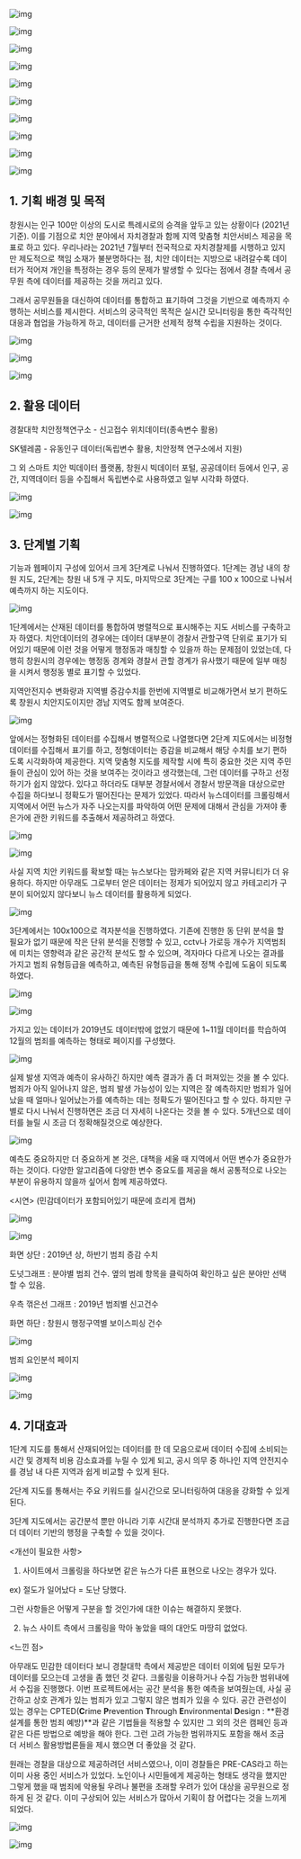 ![img](https://s3.us-west-2.amazonaws.com/secure.notion-static.com/200fe9f6-9eb0-4255-95d4-40c63bb33214/Untitled.png?X-Amz-Algorithm=AWS4-HMAC-SHA256&X-Amz-Content-Sha256=UNSIGNED-PAYLOAD&X-Amz-Credential=AKIAT73L2G45EIPT3X45%2F20220113%2Fus-west-2%2Fs3%2Faws4_request&X-Amz-Date=20220113T141636Z&X-Amz-Expires=86400&X-Amz-Signature=013551b43cbf1be23d173c037001c340008b23859ad264e524c723d09f3ecf27&X-Amz-SignedHeaders=host&response-content-disposition=filename%20%3D%22Untitled.png%22&x-id=GetObject)



![img](https://s3.us-west-2.amazonaws.com/secure.notion-static.com/0d5e819b-f399-4897-8794-7068df813be9/Untitled.png?X-Amz-Algorithm=AWS4-HMAC-SHA256&X-Amz-Content-Sha256=UNSIGNED-PAYLOAD&X-Amz-Credential=AKIAT73L2G45EIPT3X45%2F20220113%2Fus-west-2%2Fs3%2Faws4_request&X-Amz-Date=20220113T142119Z&X-Amz-Expires=86400&X-Amz-Signature=a178c86156ec82808e5999734d91f0bba858a708b7d52fbf2d36e448df879e72&X-Amz-SignedHeaders=host&response-content-disposition=filename%20%3D%22Untitled.png%22&x-id=GetObject)



![img](https://s3.us-west-2.amazonaws.com/secure.notion-static.com/1bf8863e-bfbf-4c8a-9066-56dfd37101e4/Untitled.png?X-Amz-Algorithm=AWS4-HMAC-SHA256&X-Amz-Content-Sha256=UNSIGNED-PAYLOAD&X-Amz-Credential=AKIAT73L2G45EIPT3X45%2F20220113%2Fus-west-2%2Fs3%2Faws4_request&X-Amz-Date=20220113T141712Z&X-Amz-Expires=86400&X-Amz-Signature=c67984c4cde2ebfdabc902dcf4b7f585e833cc8c1299033bcf8773fa8c5ac7af&X-Amz-SignedHeaders=host&response-content-disposition=filename%20%3D%22Untitled.png%22&x-id=GetObject)



![img](https://s3.us-west-2.amazonaws.com/secure.notion-static.com/dc7dd6da-15cb-4eed-8d28-1557db2bd7e4/Untitled.png?X-Amz-Algorithm=AWS4-HMAC-SHA256&X-Amz-Content-Sha256=UNSIGNED-PAYLOAD&X-Amz-Credential=AKIAT73L2G45EIPT3X45%2F20220113%2Fus-west-2%2Fs3%2Faws4_request&X-Amz-Date=20220113T141734Z&X-Amz-Expires=86400&X-Amz-Signature=fdb709054a72f2783a7c56cb9cc1da64308331d2bcc3c7d1ea6504de2c606fee&X-Amz-SignedHeaders=host&response-content-disposition=filename%20%3D%22Untitled.png%22&x-id=GetObject)



![img](https://s3.us-west-2.amazonaws.com/secure.notion-static.com/6ee4da9e-08b5-4668-ba3f-4d72d2c05e33/Untitled.png?X-Amz-Algorithm=AWS4-HMAC-SHA256&X-Amz-Content-Sha256=UNSIGNED-PAYLOAD&X-Amz-Credential=AKIAT73L2G45EIPT3X45%2F20220113%2Fus-west-2%2Fs3%2Faws4_request&X-Amz-Date=20220113T141900Z&X-Amz-Expires=86400&X-Amz-Signature=22de6c47ffb933d268ab9f6c154db29c57add020d8f529d908893e473564fc67&X-Amz-SignedHeaders=host&response-content-disposition=filename%20%3D%22Untitled.png%22&x-id=GetObject)



![img](https://s3.us-west-2.amazonaws.com/secure.notion-static.com/7ea1b0cd-57d0-4f02-b79c-b111506b6775/Untitled.png?X-Amz-Algorithm=AWS4-HMAC-SHA256&X-Amz-Content-Sha256=UNSIGNED-PAYLOAD&X-Amz-Credential=AKIAT73L2G45EIPT3X45%2F20220113%2Fus-west-2%2Fs3%2Faws4_request&X-Amz-Date=20220113T141922Z&X-Amz-Expires=86400&X-Amz-Signature=304f054685a93bd8a42bf381c81debae031a0e91c06ddf8105d2def63a781f70&X-Amz-SignedHeaders=host&response-content-disposition=filename%20%3D%22Untitled.png%22&x-id=GetObject)



![img](https://s3.us-west-2.amazonaws.com/secure.notion-static.com/9166baa3-c827-473e-b558-2c0870e9f62e/Untitled.png?X-Amz-Algorithm=AWS4-HMAC-SHA256&X-Amz-Content-Sha256=UNSIGNED-PAYLOAD&X-Amz-Credential=AKIAT73L2G45EIPT3X45%2F20220113%2Fus-west-2%2Fs3%2Faws4_request&X-Amz-Date=20220113T141933Z&X-Amz-Expires=86400&X-Amz-Signature=e06f0dc75a962585a5d4883992db657767b049e118b4b18863af2665512374f9&X-Amz-SignedHeaders=host&response-content-disposition=filename%20%3D%22Untitled.png%22&x-id=GetObject)



![img](https://s3.us-west-2.amazonaws.com/secure.notion-static.com/c7ea2208-86e5-45f7-bbbb-715c6d20302f/Untitled.png?X-Amz-Algorithm=AWS4-HMAC-SHA256&X-Amz-Content-Sha256=UNSIGNED-PAYLOAD&X-Amz-Credential=AKIAT73L2G45EIPT3X45%2F20220113%2Fus-west-2%2Fs3%2Faws4_request&X-Amz-Date=20220113T141946Z&X-Amz-Expires=86400&X-Amz-Signature=8d2325ec1878d77f7d777fa5069e4585ecc34794cc0eedc67037ecc1c463196b&X-Amz-SignedHeaders=host&response-content-disposition=filename%20%3D%22Untitled.png%22&x-id=GetObject)



![img](https://s3.us-west-2.amazonaws.com/secure.notion-static.com/06023568-4bac-436c-bc37-7ebef8f2f4db/Untitled.png?X-Amz-Algorithm=AWS4-HMAC-SHA256&X-Amz-Content-Sha256=UNSIGNED-PAYLOAD&X-Amz-Credential=AKIAT73L2G45EIPT3X45%2F20220113%2Fus-west-2%2Fs3%2Faws4_request&X-Amz-Date=20220113T142030Z&X-Amz-Expires=86400&X-Amz-Signature=6b16aeb9f736af2a2ff4a0cf16d50fe9bdef333a4eac6f35f5e001e84a30915e&X-Amz-SignedHeaders=host&response-content-disposition=filename%20%3D%22Untitled.png%22&x-id=GetObject)



![img](https://s3.us-west-2.amazonaws.com/secure.notion-static.com/8344ae3a-1d91-4a8d-8129-616ba82a6bab/Untitled.png?X-Amz-Algorithm=AWS4-HMAC-SHA256&X-Amz-Content-Sha256=UNSIGNED-PAYLOAD&X-Amz-Credential=AKIAT73L2G45EIPT3X45%2F20220113%2Fus-west-2%2Fs3%2Faws4_request&X-Amz-Date=20220113T141758Z&X-Amz-Expires=86400&X-Amz-Signature=f1c748e028fc425ceec5d8e9913a38168a944326271ea0a0f3633e09502de967&X-Amz-SignedHeaders=host&response-content-disposition=filename%20%3D%22Untitled.png%22&x-id=GetObject)



## 1. 기획 배경 및 목적

창원시는 인구 100만 이상의 도시로 특례시로의 승격을 앞두고 있는 상황이다 (2021년 기준). 이를 기점으로 치안 분야에서 자치경찰과 함께 지역 맞춤형 치안서비스 제공을 목표로 하고 있다. 우리나라는 2021년 7월부터 전국적으로 자치경찰제를 시행하고 있지만 제도적으로 책임 소재가 불분명하다는 점, 치안 데이터는 지방으로 내려갈수록 데이터가 적어져 개인을 특정하는 경우 등의 문제가 발생할 수 있다는 점에서 경찰 측에서 공무원 측에 데이터를 제공하는 것을 꺼리고 있다.

그래서 공무원들을 대신하여 데이터를 통합하고 표기하여 그것을 기반으로 예측까지 수행하는 서비스를 제시한다. 서비스의 궁극적인 목적은 실시간 모니터링을 통한 즉각적인 대응과 협업을 가능하게 하고, 데이터를 근거한 선제적 정책 수립을 지원하는 것이다.



![img](https://s3.us-west-2.amazonaws.com/secure.notion-static.com/ac9f4ae8-ee33-4270-a826-d45eab1a3fd3/Untitled.png?X-Amz-Algorithm=AWS4-HMAC-SHA256&X-Amz-Content-Sha256=UNSIGNED-PAYLOAD&X-Amz-Credential=AKIAT73L2G45EIPT3X45%2F20220113%2Fus-west-2%2Fs3%2Faws4_request&X-Amz-Date=20220113T142146Z&X-Amz-Expires=86400&X-Amz-Signature=89f88deec1f3c1dc96145f6b160c013e33cadb20c73c8a023481961327cfb1ea&X-Amz-SignedHeaders=host&response-content-disposition=filename%20%3D%22Untitled.png%22&x-id=GetObject)



![img](https://s3.us-west-2.amazonaws.com/secure.notion-static.com/576a9b6d-47fa-456d-884e-da02ad6223fc/Untitled.png?X-Amz-Algorithm=AWS4-HMAC-SHA256&X-Amz-Content-Sha256=UNSIGNED-PAYLOAD&X-Amz-Credential=AKIAT73L2G45EIPT3X45%2F20220113%2Fus-west-2%2Fs3%2Faws4_request&X-Amz-Date=20220113T142200Z&X-Amz-Expires=86400&X-Amz-Signature=571526ed72179b7a48ffb9b2fce92ed338539b266e366ee5ab291677c48ecf77&X-Amz-SignedHeaders=host&response-content-disposition=filename%20%3D%22Untitled.png%22&x-id=GetObject)



![img](https://s3.us-west-2.amazonaws.com/secure.notion-static.com/082bcc4c-7e20-4e39-b8dc-6617755e00a8/Untitled.png?X-Amz-Algorithm=AWS4-HMAC-SHA256&X-Amz-Content-Sha256=UNSIGNED-PAYLOAD&X-Amz-Credential=AKIAT73L2G45EIPT3X45%2F20220113%2Fus-west-2%2Fs3%2Faws4_request&X-Amz-Date=20220113T142213Z&X-Amz-Expires=86400&X-Amz-Signature=a2b498a98546bf32aa25ce140d609d0b72cd8577131527a2c6b7d00f9f5f93d0&X-Amz-SignedHeaders=host&response-content-disposition=filename%20%3D%22Untitled.png%22&x-id=GetObject)



## 2. 활용 데이터

경찰대학 치안정책연구소 - 신고접수 위치데이터(종속변수 활용)

SK텔레콤 - 유동인구 데이터(독립변수 활용, 치안정책 연구소에서 지원)

그 외 스마트 치안 빅데이터 플랫폼, 창원시 빅데이터 포털, 공공데이터 등에서 인구, 공간, 지역데이터 등을 수집해서 독립변수로 사용하였고 일부 시각화 하였다.



![img](https://s3.us-west-2.amazonaws.com/secure.notion-static.com/b57afaf6-75bc-4576-8866-661122d34dd1/Untitled.png?X-Amz-Algorithm=AWS4-HMAC-SHA256&X-Amz-Content-Sha256=UNSIGNED-PAYLOAD&X-Amz-Credential=AKIAT73L2G45EIPT3X45%2F20220113%2Fus-west-2%2Fs3%2Faws4_request&X-Amz-Date=20220113T142241Z&X-Amz-Expires=86400&X-Amz-Signature=d3fc6d31554ea0d6372eee2aaea134085eab81b48183d3da953c5921822a2c75&X-Amz-SignedHeaders=host&response-content-disposition=filename%20%3D%22Untitled.png%22&x-id=GetObject)



![img](https://s3.us-west-2.amazonaws.com/secure.notion-static.com/44298f91-3264-433a-9faa-9b746d488e34/Untitled.png?X-Amz-Algorithm=AWS4-HMAC-SHA256&X-Amz-Content-Sha256=UNSIGNED-PAYLOAD&X-Amz-Credential=AKIAT73L2G45EIPT3X45%2F20220113%2Fus-west-2%2Fs3%2Faws4_request&X-Amz-Date=20220113T142252Z&X-Amz-Expires=86400&X-Amz-Signature=7fdce5c65338f3a8fa46ceacfa9d7322dc41cf375576797f016c742917e08447&X-Amz-SignedHeaders=host&response-content-disposition=filename%20%3D%22Untitled.png%22&x-id=GetObject)



## 3. 단계별 기획

기능과 웹페이지 구성에 있어서 크게 3단계로 나눠서 진행하였다. 1단계는 경남 내의 창원 지도, 2단계는 창원 내 5개 구 지도, 마지막으로 3단계는 구를 100 x 100으로 나눠서 예측까지 하는 지도이다.



![img](https://s3.us-west-2.amazonaws.com/secure.notion-static.com/65d329f7-fbdb-4089-8f6c-79cbc00601dc/Untitled.png?X-Amz-Algorithm=AWS4-HMAC-SHA256&X-Amz-Content-Sha256=UNSIGNED-PAYLOAD&X-Amz-Credential=AKIAT73L2G45EIPT3X45%2F20220113%2Fus-west-2%2Fs3%2Faws4_request&X-Amz-Date=20220113T142332Z&X-Amz-Expires=86400&X-Amz-Signature=90f5a0a824f2f5d6ac95c562a9caf9e39a7510b093c49fd4c48445428b764085&X-Amz-SignedHeaders=host&response-content-disposition=filename%20%3D%22Untitled.png%22&x-id=GetObject)



1단계에서는 산재된 데이터를 통합하여 병렬적으로 표시해주는 지도 서비스를 구축하고자 하였다. 치안데이터의 경우에는 데이터 대부분이 경찰서 관할구역 단위로 표기가 되어있기 때문에 이런 것을 어떻게 행정동과 매칭할 수 있을까 하는 문제점이 있었는데, 다행히 창원시의 경우에는 행정동 경계와 경찰서 관할 경계가 유사했기 때문에 일부 매칭을 시켜서 행정동 별로 표기할 수 있었다.

지역안전지수 변화량과 지역별 증감수치를 한번에 지역별로 비교해가면서 보기 편하도록 창원시 치안지도이지만 경남 지역도 함께 보여준다.



![img](https://s3.us-west-2.amazonaws.com/secure.notion-static.com/bae40f63-762d-4c03-830a-6d914c47852b/Untitled.png?X-Amz-Algorithm=AWS4-HMAC-SHA256&X-Amz-Content-Sha256=UNSIGNED-PAYLOAD&X-Amz-Credential=AKIAT73L2G45EIPT3X45%2F20220113%2Fus-west-2%2Fs3%2Faws4_request&X-Amz-Date=20220113T142357Z&X-Amz-Expires=86400&X-Amz-Signature=dc236293f1b908a2c3f9cec69b1772fe742f7c0dd7c5969f5e598b0c352857de&X-Amz-SignedHeaders=host&response-content-disposition=filename%20%3D%22Untitled.png%22&x-id=GetObject)



앞에서는 정형화된 데이터를 수집해서 병렬적으로 나열했다면 2단계 지도에서는 비정형 데이터를 수집해서 표기를 하고, 정형데이터는 증감을 비교해서 해당 수치를 보기 편하도록 시각화하여 제공한다. 지역 맞춤형 지도를 제작할 시에 특히 중요한 것은  지역 주민들이  관심이 있어 하는 것을 보여주는 것이라고 생각했는데, 그런 데이터를 구하고 선정하기가 쉽지 않았다. 있다고 하더라도 대부분 경찰서에서 경찰서 방문객을 대상으로만 수집을 하다보니 정확도가 떨어진다는 문제가 있었다. 따라서 뉴스데이터를 크롤링해서 지역에서 어떤 뉴스가 자주 나오는지를 파악하여 어떤 문제에 대해서 관심을 가져야 좋은가에 관한 키워드를 추출해서 제공하려고 하였다.



![img](https://s3.us-west-2.amazonaws.com/secure.notion-static.com/b5151dd6-1001-4263-9c2f-419a85328e91/Untitled.png?X-Amz-Algorithm=AWS4-HMAC-SHA256&X-Amz-Content-Sha256=UNSIGNED-PAYLOAD&X-Amz-Credential=AKIAT73L2G45EIPT3X45%2F20220113%2Fus-west-2%2Fs3%2Faws4_request&X-Amz-Date=20220113T142447Z&X-Amz-Expires=86400&X-Amz-Signature=ece1d18490151486876e8c948a2f139bd4f4bb296ce03464c7e290b34b191cee&X-Amz-SignedHeaders=host&response-content-disposition=filename%20%3D%22Untitled.png%22&x-id=GetObject)



![img](https://s3.us-west-2.amazonaws.com/secure.notion-static.com/726ef312-a89a-4470-802b-5c8ccbd50cc0/Untitled.png?X-Amz-Algorithm=AWS4-HMAC-SHA256&X-Amz-Content-Sha256=UNSIGNED-PAYLOAD&X-Amz-Credential=AKIAT73L2G45EIPT3X45%2F20220113%2Fus-west-2%2Fs3%2Faws4_request&X-Amz-Date=20220113T142500Z&X-Amz-Expires=86400&X-Amz-Signature=c4d6081b35d70fe272c5702d0b729b549fb876573b51f466e345e82f73a57b20&X-Amz-SignedHeaders=host&response-content-disposition=filename%20%3D%22Untitled.png%22&x-id=GetObject)



사실 지역 치안 키워드를 확보할 때는 뉴스보다는 맘카페와 같은 지역 커뮤니티가 더 유용하다. 하지만 아무래도 그로부터 얻은 데이터는 정제가 되어있지 않고 카테고리가 구분이 되어있지 않다보니 뉴스 데이터를 활용하게 되었다.



![img](https://s3.us-west-2.amazonaws.com/secure.notion-static.com/dcb589d8-cdf0-4190-baa0-623f3d64e200/Untitled.png?X-Amz-Algorithm=AWS4-HMAC-SHA256&X-Amz-Content-Sha256=UNSIGNED-PAYLOAD&X-Amz-Credential=AKIAT73L2G45EIPT3X45%2F20220113%2Fus-west-2%2Fs3%2Faws4_request&X-Amz-Date=20220113T142526Z&X-Amz-Expires=86400&X-Amz-Signature=66c1ec11e02b9377254b62d589b96606d19979a1ec51a043a9472c3f19a7b1fe&X-Amz-SignedHeaders=host&response-content-disposition=filename%20%3D%22Untitled.png%22&x-id=GetObject)



3단계에서는 100x100으로 격자분석을 진행하였다. 기존에 진행한 동 단위 분석을 할 필요가 없기 때문에 작은 단위 분석을 진행할 수 있고, cctv나 가로등 개수가 지역범죄에 미치는 영향력과 같은 공간적 분석도 할 수 있으며, 격자마다 다르게 나오는 결과를 가지고 범죄 유형등급을 예측하고, 예측된 유형등급을 통해 정책 수립에 도움이 되도록 하였다.



![img](https://s3.us-west-2.amazonaws.com/secure.notion-static.com/b98c3aa2-2fd8-46a7-a04d-ed988c0520bd/Untitled.png?X-Amz-Algorithm=AWS4-HMAC-SHA256&X-Amz-Content-Sha256=UNSIGNED-PAYLOAD&X-Amz-Credential=AKIAT73L2G45EIPT3X45%2F20220113%2Fus-west-2%2Fs3%2Faws4_request&X-Amz-Date=20220113T142544Z&X-Amz-Expires=86400&X-Amz-Signature=d72dd060aa2dda3e85b4aeec8a73bb46477e3f99c3eb32df9073152fcc4f37ad&X-Amz-SignedHeaders=host&response-content-disposition=filename%20%3D%22Untitled.png%22&x-id=GetObject)



![img](https://s3.us-west-2.amazonaws.com/secure.notion-static.com/418714bd-7856-44e2-8993-5e64b7f7f80f/Untitled.png?X-Amz-Algorithm=AWS4-HMAC-SHA256&X-Amz-Content-Sha256=UNSIGNED-PAYLOAD&X-Amz-Credential=AKIAT73L2G45EIPT3X45%2F20220113%2Fus-west-2%2Fs3%2Faws4_request&X-Amz-Date=20220113T142558Z&X-Amz-Expires=86400&X-Amz-Signature=5edbcfaf2b8febe53b6dbb1539259a1a6e757761c6deb55fa364ebadf7cb2ef7&X-Amz-SignedHeaders=host&response-content-disposition=filename%20%3D%22Untitled.png%22&x-id=GetObject)



가지고 있는 데이터가 2019년도 데이터밖에 없었기 때문에 1~11월 데이터를 학습하여 12월의 범죄를 예측하는 형태로 페이지를 구성했다.



![img](https://s3.us-west-2.amazonaws.com/secure.notion-static.com/5dfbcf9a-cbe2-4942-aeed-496c9e86b0d5/Untitled.png?X-Amz-Algorithm=AWS4-HMAC-SHA256&X-Amz-Content-Sha256=UNSIGNED-PAYLOAD&X-Amz-Credential=AKIAT73L2G45EIPT3X45%2F20220113%2Fus-west-2%2Fs3%2Faws4_request&X-Amz-Date=20220113T142621Z&X-Amz-Expires=86400&X-Amz-Signature=804be066c24c0e4545e646d0b2618af1e4547dc178ad383e500436df0cf0a867&X-Amz-SignedHeaders=host&response-content-disposition=filename%20%3D%22Untitled.png%22&x-id=GetObject)



실제 발생 지역과 예측이 유사하긴 하지만 예측 결과가 좀 더 퍼져있는 것을 볼 수 있다. 범죄가 아직 일어나지 않은, 범죄 발생 가능성이 있는 지역은 잘 예측하지만 범죄가 일어났을 때 얼마나 일어났는가를 예측하는 데는 정확도가 떨어진다고 할 수 있다. 하지만 구별로 다시 나눠서 진행하면은 조금 더 자세히 나온다는 것을 볼 수 있다. 5개년으로 데이터를 늘릴 시 조금 더 정확해질것으로 예상한다.



![img](https://s3.us-west-2.amazonaws.com/secure.notion-static.com/060d2c76-b62a-40ed-932c-93583381f859/Untitled.png?X-Amz-Algorithm=AWS4-HMAC-SHA256&X-Amz-Content-Sha256=UNSIGNED-PAYLOAD&X-Amz-Credential=AKIAT73L2G45EIPT3X45%2F20220113%2Fus-west-2%2Fs3%2Faws4_request&X-Amz-Date=20220113T142641Z&X-Amz-Expires=86400&X-Amz-Signature=12bfe0dd767d3193d8f0fe3b1e2f60541aa06010c3a1e201a62d5e033d0ac9bd&X-Amz-SignedHeaders=host&response-content-disposition=filename%20%3D%22Untitled.png%22&x-id=GetObject)



예측도 중요하지만 더 중요하게 본 것은, 대책을 세울 때 지역에서 어떤 변수가 중요한가 하는 것이다. 다양한 알고리즘에 다양한 변수 중요도를 제공을 해서 공통적으로 나오는 부분이 유용하지 않을까 싶어서 함께 제공하였다.

<시연> (민감데이터가 포함되어있기 때문에 흐리게 캡쳐)



![img](https://s3.us-west-2.amazonaws.com/secure.notion-static.com/a63ee8b5-08f6-4aed-ae96-9e788be82725/20220108_235830.png?X-Amz-Algorithm=AWS4-HMAC-SHA256&X-Amz-Content-Sha256=UNSIGNED-PAYLOAD&X-Amz-Credential=AKIAT73L2G45EIPT3X45%2F20220113%2Fus-west-2%2Fs3%2Faws4_request&X-Amz-Date=20220113T142708Z&X-Amz-Expires=86400&X-Amz-Signature=02cae8b3a87750d445fd0e802dfeff58c0619e033117b6f64bbf36998e076666&X-Amz-SignedHeaders=host&response-content-disposition=filename%20%3D%2220220108_235830.png%22&x-id=GetObject)



![img](https://s3.us-west-2.amazonaws.com/secure.notion-static.com/fe835ce3-62c7-40c6-b8ce-f83f8f95fae4/20220108_235904.png?X-Amz-Algorithm=AWS4-HMAC-SHA256&X-Amz-Content-Sha256=UNSIGNED-PAYLOAD&X-Amz-Credential=AKIAT73L2G45EIPT3X45%2F20220113%2Fus-west-2%2Fs3%2Faws4_request&X-Amz-Date=20220113T142722Z&X-Amz-Expires=86400&X-Amz-Signature=e5e19176a737bc26d3eb1389e043e355ff1c3e356e2690527d890b6ce5f68eed&X-Amz-SignedHeaders=host&response-content-disposition=filename%20%3D%2220220108_235904.png%22&x-id=GetObject)



화면 상단 : 2019년 상, 하반기 범죄 증감 수치 

도넛그래프 : 분야별 범죄 건수. 옆의 범례 항목을 클릭하여 확인하고 싶은 분야만 선택할 수 있음. 

우측 꺾은선 그래프 : 2019년 범죄별 신고건수 

화면 하단 : 창원시 행정구역별 보이스피싱 건수



![img](https://s3.us-west-2.amazonaws.com/secure.notion-static.com/6e6297e8-37f7-47ec-b7da-d141140b0ee6/20220109_000247.png?X-Amz-Algorithm=AWS4-HMAC-SHA256&X-Amz-Content-Sha256=UNSIGNED-PAYLOAD&X-Amz-Credential=AKIAT73L2G45EIPT3X45%2F20220113%2Fus-west-2%2Fs3%2Faws4_request&X-Amz-Date=20220113T142756Z&X-Amz-Expires=86400&X-Amz-Signature=d8d5a9457aca46ff8d42970a2f59f55c0ca1b9839e42c18889b070200de69ce4&X-Amz-SignedHeaders=host&response-content-disposition=filename%20%3D%2220220109_000247.png%22&x-id=GetObject)



범죄 요인분석 페이지



![img](https://s3.us-west-2.amazonaws.com/secure.notion-static.com/1371acb6-2bba-4f8e-94a7-87b5d7ad15c0/Untitled.png?X-Amz-Algorithm=AWS4-HMAC-SHA256&X-Amz-Content-Sha256=UNSIGNED-PAYLOAD&X-Amz-Credential=AKIAT73L2G45EIPT3X45%2F20220113%2Fus-west-2%2Fs3%2Faws4_request&X-Amz-Date=20220113T142816Z&X-Amz-Expires=86400&X-Amz-Signature=84c77e12e9018e9606f2d465691e3ae9514cfe94bd3ad846b13f5739392f1068&X-Amz-SignedHeaders=host&response-content-disposition=filename%20%3D%22Untitled.png%22&x-id=GetObject)



![img](https://s3.us-west-2.amazonaws.com/secure.notion-static.com/446af969-af2b-4471-9bab-2b331c887e04/Untitled.png?X-Amz-Algorithm=AWS4-HMAC-SHA256&X-Amz-Content-Sha256=UNSIGNED-PAYLOAD&X-Amz-Credential=AKIAT73L2G45EIPT3X45%2F20220113%2Fus-west-2%2Fs3%2Faws4_request&X-Amz-Date=20220113T142824Z&X-Amz-Expires=86400&X-Amz-Signature=cb08d006d720b92daaed5a3989adb8439e5d416b279f9886de406ef45b0ad8c3&X-Amz-SignedHeaders=host&response-content-disposition=filename%20%3D%22Untitled.png%22&x-id=GetObject)



## 4. 기대효과

1단계 지도를 통해서 산재되어있는 데이터를 한 데 모음으로써 데이터 수집에 소비되는 시간 및 경제적 비용 감소효과를 누릴 수 있게 되고, 공시 의무 중 하나인 지역 안전지수를 경남 내 다른 지역과 쉽게 비교할 수 있게 된다.

2단계 지도를 통해서는 주요 키워드를 실시간으로 모니터링하여 대응을 강화할 수 있게 된다.

3단계 지도에서는 공간분석 뿐만 아니라 기후 시간대 분석까지 추가로 진행한다면 조금 더 데이터 기반의 행정을 구축할 수 있을 것이다.

<개선이 필요한 사항>

1. 사이트에서 크롤링을 하다보면 같은 뉴스가 다른 표현으로 나오는 경우가 있다.

ex) 절도가 일어났다 = 도난 당했다.

그런 사항들은 어떻게 구분을 할 것인가에 대한 이슈는 해결하지 못했다.

2. 뉴스 사이트 측에서 크롤링을 막아 놓았을 때의 대안도 마땅히 없었다.

<느낀 점>

아무래도 민감한 데이터다 보니 경찰대학 측에서 제공받은 데이터 이외에 팀원 모두가 데이터를 모으는데 고생을 좀 했던 것 같다. 크롤링을 이용하거나 수집 가능한 범위내에서 수집을 진행했다. 이번 프로젝트에서는 공간 분석을 통한 예측을 보여줬는데, 사실 공간하고 상호 관계가 있는 범죄가 있고 그렇지 않은 범죄가 있을 수 있다. 공간 관련성이 있는 경우는 CPTED(**C**rime **P**revention **T**hrough **E**nvironmental **D**esign : **환경 설계를 통한 범죄 예방)**과 같은 기법들을 적용할 수 있지만 그 외의 것은 캠페인 등과 같은 다른 방법으로 예방을 해야 한다. 그런 고려 가능한 범위까지도 포함을 해서 조금 더 서비스 활용방법론들을 제시 했으면 더 좋았을 것 같다.

원래는 경찰을 대상으로 제공하려던 서비스였으나, 이미 경찰들은 PRE-CAS라고 하는 이미 사용 중인 서비스가 있었다. 노인이나 시민들에게 제공하는 형태도 생각을 했지만 그렇게 했을 때 범죄에 악용될 우려나 불편을 초래할 우려가 있어 대상을 공무원으로 정하게 된 것 같다. 이미 구상되어 있는 서비스가 많아서 기획이 참 어렵다는 것을 느끼게 되었다.



![img](https://s3.us-west-2.amazonaws.com/secure.notion-static.com/b4d9180d-37c9-4b64-a8b5-3bcd564e9077/Untitled.png?X-Amz-Algorithm=AWS4-HMAC-SHA256&X-Amz-Content-Sha256=UNSIGNED-PAYLOAD&X-Amz-Credential=AKIAT73L2G45EIPT3X45%2F20220113%2Fus-west-2%2Fs3%2Faws4_request&X-Amz-Date=20220113T142852Z&X-Amz-Expires=86400&X-Amz-Signature=27e03ce462cbe8c03ce08a69860a9ac996e6df3321655920f6dcd8ef33d16fab&X-Amz-SignedHeaders=host&response-content-disposition=filename%20%3D%22Untitled.png%22&x-id=GetObject)



![img](https://s3.us-west-2.amazonaws.com/secure.notion-static.com/e27f89a9-c293-40fe-b451-0cbea4c59e82/Untitled.png?X-Amz-Algorithm=AWS4-HMAC-SHA256&X-Amz-Content-Sha256=UNSIGNED-PAYLOAD&X-Amz-Credential=AKIAT73L2G45EIPT3X45%2F20220113%2Fus-west-2%2Fs3%2Faws4_request&X-Amz-Date=20220113T142910Z&X-Amz-Expires=86400&X-Amz-Signature=20e4b649b2a08a7eb62cae529a3bf785cee614db724246795f29cf5e6a197dac&X-Amz-SignedHeaders=host&response-content-disposition=filename%20%3D%22Untitled.png%22&x-id=GetObject)



